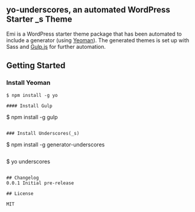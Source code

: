 ## yo-underscores, an automated WordPress Starter _s Theme

Emi is a WordPress starter theme package that has been automated to include a generator (using [Yeoman](http://yeoman.io)). The generated themes is set up with Sass and [Gulp.js](gulpjs.com) for further automation.

## Getting Started

### Install Yeoman

```
$ npm install -g yo

#### Install Gulp

```
$ npm install -g gulp
```

### Install Underscores(_s)

```
$ npm install -g generator-underscores
```

```
$ yo underscores
```

## Changelog
0.0.1 Initial pre-release

## License

MIT

